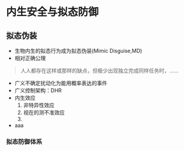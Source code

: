 内生安全与拟态防御
===
## 拟态伪装
<!--把图补在这里-->
* 生物内生的拟态行为成为拟态伪装(Mimic Disguise,MD)
* 相对正确公理
> 人人都存在这样或那样的缺点，但极少出现独立完成同样任务时，……
* 广义不确定扰动化为能用概率表达的事件
* 广义控制架构：DHR
* 内生效应
    1. 非特异性效应
    2. 视在的测不准效应
    3.
* aaa
### 拟态防御体系
